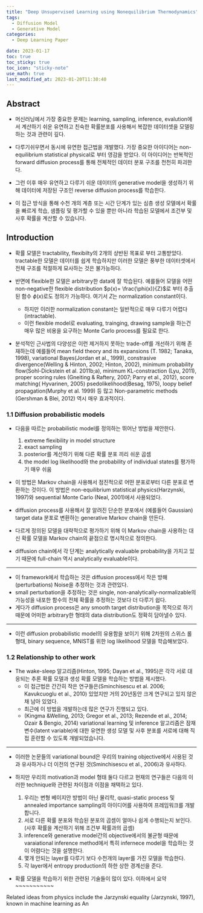 ```yaml
---
title: "Deep Unsupervised Learning using Nonequilibrium Thermodynamics"
tags:
  - Diffusion Model
  - Generative Model
categories:
  - Deep Learning Paper

date: 2023-01-17
toc: true
toc_sticky: true
toc_icon: "sticky-note"
use_math: true
last_modified_at: 2023-01-20T11:30:40
---
```



## Abstract

- 머신러닝에서 가장 중요한 문제는 learning, sampling, inference, evalution에서 계산하기 쉬운 유연하고 친숙한 확률분포를 사용해서 
복잡한 데이터셋을 모델링하는 것과 관련이 깊다.

- 다루기쉬우면서 동시에 유연한 접근법을 개발했다. 가장 중요한 아이디어는 non-equilibrium statistical physical로 부터 영감을 받았다. 
이 아이디어는 반복적인 forward diffusion process를 통해 전체적인 데이터 분포 구조를 천천히 파괴한다. 
- 그런 이후 매우 유연하고 다루기 쉬운 데이터의 generative model을 생성하기 위해 데이터에 저장된 구조인 reverse diffusion process를 학습한다.

- 이 접근 방식을 통해 수천 개의 계층 또는 시간 단계가 있는 심층 생성 모델에서 확률을 빠르게 학습, 
샘플링 및 평가할 수 있을 뿐만 아니라 학습된 모델에서 조건부 및 사후 확률을 계산할 수 있습니다.

## Introduction

- 확률 모델은 tractability, flexibilty의 2개의 상반된 목표로 부터 고통받았다. tractable한 모델은 데이터를 쉽게 학습하지만 이러한 모델은 
풍부한 데이터셋에서 전체 구조를 적절하게 묘사하는 것은 불가능하다.

- 반면에 flexible한 모델은 arbitrary한 data에 잘 학습된다. 예를들어 모델을 어떤 non-negative한 
flexible distribution $p(x)= \frac{\phi(x)}{Z}$로 부터 추출된 함수 $\phi (x)$로도 정의가 가능하다. 여기서 $Z$는 normalization constant이다.

  - 하지만 이러한 normalization constant는 일반적으로 매우 다루기 어렵다(intractable).
  - 이런 flexible model로 evaluating, trainging, drawing sample을 하는건 매우 많은 비용을 요구하는 Monte Carlo process를 필요로 한다.

- 분석적인 근사법의 다양성은 이런 제거하지 못하는 trade-off를 개선하기 위해 존재하는데 예를들어 mean field theory and its expansions (T. 1982; Tanaka, 1998),
variational Bayes(Jordan et al., 1999), constrasive divergence(Welling & Hinton, 2002; Hinton, 2002), minimum probability flow(Sohl-Dickstein et al. 2011b;a),
minimum KL-constraction (Lyu, 2011), proper scoring rules (Gneiting & Raftery, 2007; Parry et al., 2012), score matching( Hyvarinen, 2005)
psedolikelihood(Besag, 1975), loopy belief propagation(Murphy et al. 1999) 등 많고 Non-parametric methods (Gershman & Blei, 2012) 역시 매우 효과적이다.

### 1.1 Diffusion probabilistic models

- 다음을 따르는 probabilistic model를 정의하는 뛰어난 방법을 제안한다.
    1. extreme flexibility in model structure
    2. exact sampling 
    3. posterior를 계산하기 위해 다른 확률 분포 끼리 쉬운 곱셈
    4. the model log likelihood와 the probability of individual states를 평가하기 매우 쉬움

- 이 방법은 Markov chain을 사용해서 점진적으로 어떤 분포로부터 다른 분포로 변환하는 것이다. 이 방법은 non-equilibrium statistical physics(Harzynski, 1997)와 
sequential Monte Carlo (Neal, 2001)에서 사용되었다.

- diffusion process를 사용해서 잘 알려진 단순한 분포에서 (예를들어 Gaussian) target data 분포로 변환하는 generative Markov chain을 만든다.

- 다르게 정의된 모델을 대략적으로 평가하기 위해 이 Markov chain을 사용하는 대신 확률 모델을 Markov chain의 끝점으로 명시적으로 정의한다.

- diffusion chain에서 각 단계는 analytically evaluable probability을 가지고 있기 때문에 full-chain 역시 analytically evaluable이다.

---

- 이 framework에서 학습하는 것은 diffusion process에서 작은 방해(perturbations) Noise을 추정하는 것과 관련있다. 
- small perturbation을 추정하는 것은 single, non-analytically-normalizable의 가능성을 내포한 함수의 전체 확률을 추정하는 것보다 더 다루기 쉽다.
- 게다가 diffusion process은 any smooth target distribution을 목적으로 하기 때문에 어떠한 arbitrary한 형태의 data distribution도 정확히 담아낼수 있다.

---

- 이런 diffusion probabilistic model의 유용함을 보이기 위해 2차원의 스위스 롤 형태, binary sequence, MNIST를 위한 log likelihood 모델을 학습해보았다.


### 1.2 Relationship to other work

- The wake-sleep 알고리즘(Hinton, 1995; Dayan et al., 1995)은 각각 서로 대응되는 추론 확률 모델과 생성 확률 모델을 학습하는 방법을 제시했다.
  - 이 접근법은 간간히 작은 연구들은(Sminchisescu et al. 2006; Kavukcuoglu et al., 2010) 있었지만 거의 20년동안 크게 연구되고 있지 않은채 남아 있었다.
  - 최근에 이 방법을 개발하는데 많은 연구가 진행되고 있다.
  - (Kingma &Welling, 2013; Gregor et al., 2013; Rezende et al., 2014; Ozair & Bengio, 2014) variational learning 및 inference 알고리즘은 
잠재 변수(latent variable)에 대한 유연한 생성 모델 및 사후 분포를 서로에 대해 직접 훈련할 수 있도록 개발되었습니다.

---

- 이러한 논문들의 variational bound은 우리의 training objective에서 사용된 것과 유사하거나 더 이전의 연구된 것(Sminchisescu et al., 2006)과 유사하다.
- 하지만 우리의 motivation과 model 형태 둘다 다르고 현재의 연구들은 다음의 이러한 technique와 관련된 차이점과 이점을 채택하고 있다.

  1. 우리는 변형 베이지안 방법이 아닌 물리학, quasi-static process 및 annealed importance sampling의 아이디어를 사용하여 프레임워크를 개발합니다.
  2. 서로 다른 확률 분포와 학습된 분포의 곱셈이 얼마나 쉽게 수행되는지 보인다.(사후 확률을 계산하기 위해 조건부 확률과의 곱셈)
  3. inference와 generative model간의 objective에서의 불균형 때문에 varaiational inference method에서 특히 infernece model을 학습하는 것이 어렴다는 것을 설명한다.
  4. 몇개 안되는 layer를 다루기 보다 수천개의 layer를 가진 모델을 학습한다.
  5. 각 layer에서 entropy production의 하한 상한 경계선을 준다.


- 확률 모델을 학습하기 위한 관련된 기술들이 많이 있다. 이하에서 요약 ~~~~~~~~~~~

Related ideas from physics include the Jarzynski equality
(Jarzynski, 1997), known in machine learning as An

























